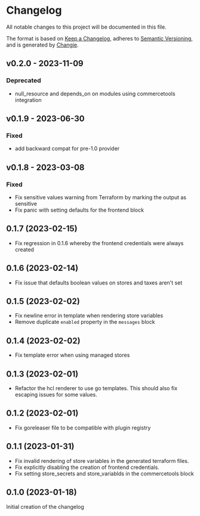 # Changelog
All notable changes to this project will be documented in this file.

The format is based on [Keep a Changelog](https://keepachangelog.com/en/1.0.0/),
adheres to [Semantic Versioning](https://semver.org/spec/v2.0.0.html),
and is generated by [Changie](https://github.com/miniscruff/changie).


## v0.2.0 - 2023-11-09
### Deprecated
* null_resource and depends_on on modules using commercetools integration

## v0.1.9 - 2023-06-30
### Fixed
* add backward compat for pre-1.0 provider

## v0.1.8 - 2023-03-08
### Fixed
* Fix sensitive values warning from Terraform by marking the output as sensitive
* Fix panic with setting defaults for the frontend block

## 0.1.7 (2023-02-15)
 - Fix regression in 0.1.6 whereby the frontend credentials were always created

## 0.1.6 (2023-02-14)
 - Fix issue that defaults boolean values on stores and taxes aren't set

## 0.1.5 (2023-02-02)
 - Fix newline error in template when rendering store variables
 - Remove duplicate `enabled` property in the `messages` block

## 0.1.4 (2023-02-02)
 - Fix template error when using managed stores

## 0.1.3 (2023-02-01)
 - Refactor the hcl renderer to use go templates. This should also fix escaping
   issues for some values.

## 0.1.2 (2023-02-01)
 - Fix goreleaser file to be compatible with plugin registry

## 0.1.1 (2023-01-31)
 - Fix invalid rendering of store variables in the generated terraform files.
 - Fix explicitly disabling the creation of frontend credentials.
 - Fix setting store_secrets and store_variablds in the commercetools block

## 0.1.0 (2023-01-18)
Initial creation of the changelog
